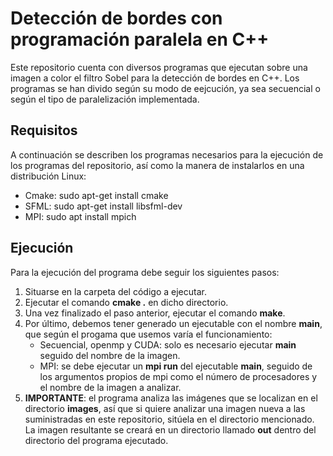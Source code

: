 # Detección de bordes con programación paralela en C++
Este repositorio cuenta con diversos programas que ejecutan sobre una imagen a color el filtro Sobel para la detección de bordes en C++. Los programas se han divido según su modo de eejcución, ya sea secuencial o según el tipo de paralelización implementada.
## Requisitos
A continuación se describen los programas necesarios para la ejecución de los programas del repositorio, así como la manera de instalarlos en una distribución Linux:
- Cmake: sudo apt-get install cmake
- SFML: sudo apt-get install libsfml-dev
- MPI: sudo apt install mpich
## Ejecución
Para la ejecución del programa debe seguir los siguientes pasos:
1. Situarse en la carpeta del código a ejecutar.
2. Ejecutar el comando **cmake .** en dicho directorio.
3. Una vez finalizado el paso anterior, ejecutar el comando **make**.
4. Por último, debemos tener generado un ejecutable con el nombre **main**, que según el progama que usemos varía el funcionamiento:
   - Secuencial, openmp y CUDA: solo es necesario ejecutar **main** seguido del nombre de la imagen.
   - MPI: se debe ejecutar un **mpi run** del ejecutable **main**, seguido de los argumentos propios de mpi como el número de procesadores y el nombre de la imagen a analizar.
5.  **IMPORTANTE**: el programa analiza las imágenes que se localizan en el directorio **images**, así que si quiere analizar una imagen nueva a las suministradas en este repositorio, sitúela en el directorio mencionado. La imagen resultante se creará en un directorio llamado **out** dentro del directorio del programa ejecutado.